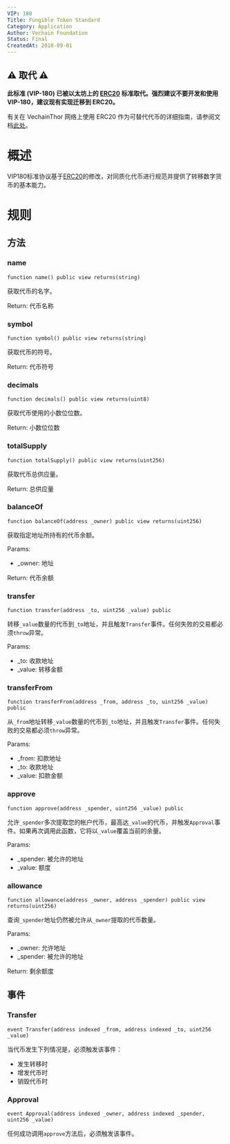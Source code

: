 ```yaml
---
VIP: 180
Title: Fungible Token Standard
Category: Application
Author: Vechain Foundation
Status: Final
CreatedAt: 2018-09-01
---
```


## ⚠️ 取代 ⚠️

**此标准 (VIP-180) 已被以太坊上的 [ERC20](https://github.com/ethereum/ERCs/blob/master/ERCS/erc-20.md) 标准取代。强烈建议不要开发和使用 VIP-180，建议现有实现迁移到 ERC20。**

有关在 VechainThor 网络上使用 ERC20 作为可替代代币的详细指南，请参阅文档[此处](https://github.com/ethereum/ERCs/blob/master/ERCS/erc-20.md)。

# 概述

VIP180标准协议基于[ERC20](https://github.com/ethereum/EIPs/blob/master/EIPS/eip-20.md)的修改，对同质化代币进行规范并提供了转移数字货币的基本能力。

# 规则

## 方法

### name

    function name() public view returns(string)

获取代币的名字。

Return: 代币名称


### symbol

    function symbol() public view returns(string)

获取代币的符号。

Return: 代币符号


### decimals

    function decimals() public view returns(uint8)

获取代币使用的小数位位数。

Return: 小数位位数


### totalSupply

    function totalSupply() public view returns(uint256)

获取代币总供应量。

Return: 总供应量


### balanceOf

    function balanceOf(address _owner) public view returns(uint256)

获取指定地址所持有的代币余额。

Params:

+ _owner: 地址

Return: 代币余额


### transfer

    function transfer(address _to, uint256 _value) public

转移`_value`数量的代币到`_to`地址，并且触发`Transfer`事件。任何失败的交易都必须`throw`异常。

Params:

+ _to: 收款地址
+ _value: 转移金额


### transferFrom

    function transferFrom(address _from, address _to, uint256 _value) public

从`_from`地址转移`_value`数量的代币到`_to`地址，并且触发`Transfer`事件。任何失败的交易都必须`throw`异常。

Params:

+ _from: 扣款地址
+ _to: 收款地址
+ _value: 扣款金额


### approve

    function approve(address _spender, uint256 _value) public

允许`_spender`多次提取您的帐户代币，最高达`_value`的代币，并触发`Approval`事件。如果再次调用此函数，它将以`_value`覆盖当前的余量。

Params:

+ _spender: 被允许的地址
+ _value: 额度


### allowance

    function allowance(address _owner, address _spender) public view returns(uint256)

查询`_spender`地址仍然被允许从`_owner`提取的代币数量。

Params:

+ _owner: 允许地址
+ _spender: 被允许的地址

Return: 剩余额度


## 事件

### Transfer

    event Transfer(address indexed _from, address indexed _to, uint256 _value)

当代币发生下列情况是，必须触发该事件：

+ 发生转移时
+ 增发代币时
+ 销毁代币时


### Approval

    event Approval(address indexed _owner, address indexed _spender, uint256 _value)

任何成功调用`approve`方法后，必须触发该事件。
